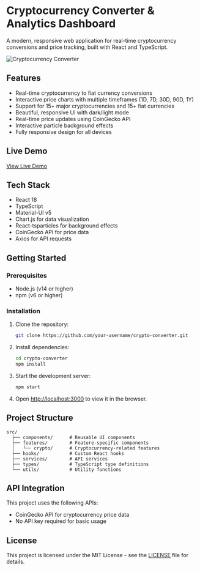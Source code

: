 # Cryptocurrency Converter & Analytics Dashboard

A modern, responsive web application for real-time cryptocurrency conversions and price tracking, built with React and TypeScript.

![Cryptocurrency Converter](<img width="1677" alt="Screenshot 2025-02-21 at 12 08 24 AM" src="https://github.com/user-attachments/assets/719a379e-b11f-4ab7-a270-c211cecf4b37" />
) <!-- You can add a screenshot of your app later -->

## Features

- Real-time cryptocurrency to fiat currency conversions
- Interactive price charts with multiple timeframes (1D, 7D, 30D, 90D, 1Y)
- Support for 15+ major cryptocurrencies and 15+ fiat currencies
- Beautiful, responsive UI with dark/light mode
- Real-time price updates using CoinGecko API
- Interactive particle background effects
- Fully responsive design for all devices

## Live Demo

[View Live Demo](crypto-converter-calculator.netlify.app) <!-- Add your Vercel URL after deployment -->

## Tech Stack

- React 18
- TypeScript
- Material-UI v5
- Chart.js for data visualization
- React-tsparticles for background effects
- CoinGecko API for price data
- Axios for API requests

## Getting Started

### Prerequisites

- Node.js (v14 or higher)
- npm (v6 or higher)

### Installation

1. Clone the repository:
   ```bash
   git clone https://github.com/your-username/crypto-converter.git
   ```

2. Install dependencies:
   ```bash
   cd crypto-converter
   npm install
   ```

3. Start the development server:
   ```bash
   npm start
   ```

4. Open [http://localhost:3000](http://localhost:3000) to view it in the browser.

## Project Structure

```
src/
  ├── components/      # Reusable UI components
  ├── features/        # Feature-specific components
  │   └── crypto/      # Cryptocurrency-related features
  ├── hooks/           # Custom React hooks
  ├── services/        # API services
  ├── types/           # TypeScript type definitions
  └── utils/           # Utility functions
```

## API Integration

This project uses the following APIs:
- CoinGecko API for cryptocurrency price data
- No API key required for basic usage

## License

This project is licensed under the MIT License - see the [LICENSE](LICENSE) file for details.

